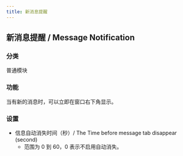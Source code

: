 ```yaml
---
title: 新消息提醒
---
```


## 新消息提醒 / Message Notification

### 分类

普通模块

### 功能

当有新的消息时，可以立即在窗口右下角显示。

### 设置

- 信息自动消失时间（秒）/ The Time before message tab disappear (second)
  - 范围为 0 到 60，0 表示不启用自动消失。
